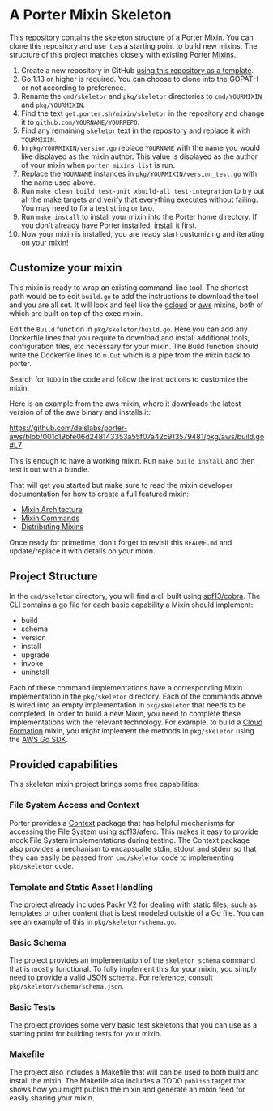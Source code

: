# A Porter Mixin Skeleton

This repository contains the skeleton structure of a Porter Mixin. You can clone
this repository and use it as a starting point to build new mixins. The
structure of this project matches closely with existing Porter [Mixins](https://porter.sh/mixins).

1. Create a new repository in GitHub [using this repository as a
   template](https://help.github.com/en/articles/creating-a-repository-from-a-template).
1. Go 1.13 or higher is required. You can choose to clone into the GOPATH or not according to preference.
1. Rename the `cmd/skeletor` and `pkg/skeletor` directories to `cmd/YOURMIXIN` and
   `pkg/YOURMIXIN`.
1. Find the text `get.porter.sh/mixin/skeletor` in the repository and change it to
   `github.com/YOURNAME/YOURREPO`.
1. Find any remaining `skeletor` text in the repository and replace it with `YOURMIXIN`.
1. In `pkg/YOURMIXIN/version.go` replace `YOURNAME` with the name you would like displayed as the mixin
   author. This value is displayed as the author of your mixin when `porter mixins list` is run.
1. Replace the `YOURNAME` instances in `pkg/YOURMIXIN/version_test.go` with the name used above.
1. Run `make clean build test-unit xbuild-all test-integration` to try out all the make targets and
   verify that everything executes without failing. You may need to fix a test string or two.
1. Run `make install` to install your mixin into the Porter home directory. If
   you don't already have Porter installed, [install](https://porter.sh/install) it first.
1. Now your mixin is installed, you are ready start customizing and iterating on
   your mixin!

## Customize your mixin

This mixin is ready to wrap an existing command-line tool. The shortest path
would be to edit `build.go` to add the instructions to download the tool
and you are all set. It will look and feel like the [gcloud](https://porter.sh/mixins/gcloud) 
or [aws](https://porter.sh/mixins/aws) mixins, both of which are built on top of the exec mixin.

Edit the `Build` function in `pkg/skeletor/build.go`.
Here you can add any Dockerfile lines that you require to download and install
additional tools, configuration files, etc necessary for your mixin. The Build
function should write the Dockerfile lines to `m.Out` which is a pipe from the
mixin back to porter.

Search for `TODO` in the code and follow the instructions to customize the mixin.

Here is an example from the aws mixin, where it downloads the latest version of
of the aws binary and installs it:

https://github.com/deislabs/porter-aws/blob/001c19bfe06d248143353a55f07a42c913579481/pkg/aws/build.go#L7

This is enough to have a working mixin. Run `make build install` and then test
it out with a bundle.

That will get you started but make sure to read the mixin developer
documentation for how to create a full featured mixin:

* [Mixin Architecture](https://porter.sh/mixin-dev-guide/architecture/)
* [Mixin Commands](https://porter.sh/mixin-dev-guide/commands/)
* [Distributing Mixins](https://porter.sh/mixin-dev-guide/distribution/)

Once ready for primetime, don't forget to revisit this `README.md` and update/replace it with details on your mixin.

## Project Structure

In the `cmd/skeletor` directory, you will find a cli built using [spf13/cobra](https://github.com/spf13/cobra). The CLI contains a go file for each basic capability a Mixin should implement:

* build
* schema
* version
* install
* upgrade
* invoke
* uninstall

Each of these command implementations have a corresponding Mixin implementation in the `pkg/skeletor` directory. Each of the commands above is wired into an empty implementation in `pkg/skeletor` that needs to be completed. In order to build a new Mixin, you need to complete these implementations with the relevant technology. For example, to build a [Cloud Formation](https://aws.amazon.com/cloudformation/) mixin, you might implement the methods in `pkg/skeletor` using the [AWS Go SDK](https://docs.aws.amazon.com/sdk-for-go/api/service/cloudformation/).

## Provided capabilities

This skeleton mixin project brings some free capabilities:

### File System Access and Context

Porter provides a [Context](https://github.com/deislabs/porter/tree/main/pkg/context) package that has helpful mechanisms for accessing the File System using [spf13/afero](https://github.com/spf13/afero). This makes it easy to provide mock File System implementations during testing. The Context package also provides a mechanism to encapsualte stdin, stdout and stderr so that they can easily be passed from `cmd/skeletor` code to implementing `pkg/skeletor` code.  

### Template and Static Asset Handling

The project already includes [Packr V2](https://github.com/gobuffalo/packr/tree/master/v2) for dealing with static files, such as templates or other content that is best modeled outside of a Go file. You can see an example of this in `pkg/skeletor/schema.go`.

### Basic Schema

The project provides an implementation of the `skeletor schema` command that is mostly functional. To fully implement this for your mixin, you simply need to provide a valid JSON schema. For reference, consult `pkg/skeletor/schema/schema.json`.

### Basic Tests

The project provides some very basic test skeletons that you can use as a starting point for building tests for your mixin.

### Makefile

The project also includes a Makefile that will can be used to both build and install the mixin. The Makefile also includes a TODO `publish` target that shows how you might publish the mixin and generate an mixin feed for easily sharing your mixin.